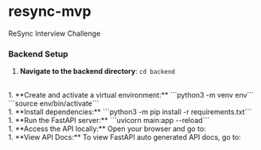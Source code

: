 # resync-mvp
ReSync Interview Challenge

### Backend Setup
1. **Navigate to the backend directory**:
   ```cd backend```
<br>
1. **Create and activate a virtual environment:**
   ```python3 -m venv env```
   ```source env/bin/activate```
<br>
1. **Install dependencies:**
   ```python3 -m pip install -r requirements.txt```
<br>
1. **Run the FastAPI server:**
   ```uvicorn main:app --reload```
<br>
1. **Access the API locally:**
   Open your browser and go to:
   <http://localhost:8000>
<br>
1. **View API Docs:**
   To view FastAPI auto generated API docs, go to:
   <http://localhost:8000/docs>


